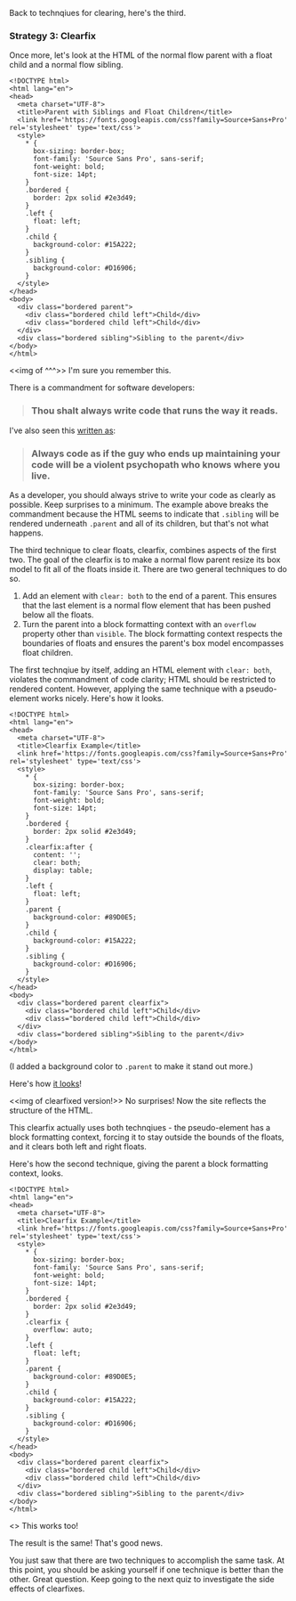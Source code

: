 Back to technqiues for clearing, here's the third.

### Strategy 3: Clearfix

Once more, let's look at the HTML of the normal flow parent with a float child and a normal flow sibling.

    <!DOCTYPE html>
    <html lang="en">
    <head>
      <meta charset="UTF-8">
      <title>Parent with Siblings and Float Children</title>
      <link href='https://fonts.googleapis.com/css?family=Source+Sans+Pro' rel='stylesheet' type='text/css'>
      <style>
        * {
          box-sizing: border-box;
          font-family: 'Source Sans Pro', sans-serif;
          font-weight: bold;
          font-size: 14pt;
        }
        .bordered {
          border: 2px solid #2e3d49;
        }
        .left {
          float: left;
        }
        .child {
          background-color: #15A222;
        }
        .sibling {
          background-color: #D16906;
        }
      </style>
    </head>
    <body>
      <div class="bordered parent">
        <div class="bordered child left">Child</div>
        <div class="bordered child left">Child</div>
      </div>
      <div class="bordered sibling">Sibling to the parent</div>
    </body>
    </html>

<<img of ^^^>>
I'm sure you remember this.

There is a commandment for software developers:

> ### Thou shalt always write code that runs the way it reads.

I've also seen this [written as](http://stackoverflow.com/questions/876089/who-wrote-this-programing-saying-always-code-as-if-the-guy-who-ends-up-maintai):

> ### Always code as if the guy who ends up maintaining your code will be a violent psychopath who knows where you live.

As a developer, you should always strive to write your code as clearly as possible. Keep surprises to a minimum. The example above breaks the commandment because the HTML seems to indicate that `.sibling` will be rendered underneath `.parent` and all of its children, but that's not what happens.

The third technique to clear floats, clearfix, combines aspects of the first two. The goal of the clearfix is to make a normal flow parent resize its box model to fit all of the floats inside it. There are two general techniques to do so.

1. Add an element with `clear: both` to the end of a parent. This ensures that the last element is a normal flow element that has been pushed below all the floats.
2. Turn the parent into a block formatting context with an `overflow` property other than `visible`. The block formatting context respects the boundaries of floats and ensures the parent's box model encompasses float children.

The first technqiue by itself, adding an HTML element with `clear: both`, violates the commandment of code clarity; HTML should be restricted to rendered content. However, applying the same technique with a pseudo-element works nicely. Here's how it looks.

    <!DOCTYPE html>
    <html lang="en">
    <head>
      <meta charset="UTF-8">
      <title>Clearfix Example</title>
      <link href='https://fonts.googleapis.com/css?family=Source+Sans+Pro' rel='stylesheet' type='text/css'>
      <style>
        * {
          box-sizing: border-box;
          font-family: 'Source Sans Pro', sans-serif;
          font-weight: bold;
          font-size: 14pt;
        }
        .bordered {
          border: 2px solid #2e3d49;
        }
        .clearfix:after {
          content: '';
          clear: both;
          display: table;
        }
        .left {
          float: left;
        }
        .parent {
          background-color: #89D0E5;
        }
        .child {
          background-color: #15A222;
        }
        .sibling {
          background-color: #D16906;
        }
      </style>
    </head>
    <body>
      <div class="bordered parent clearfix">
        <div class="bordered child left">Child</div>
        <div class="bordered child left">Child</div>
      </div>
      <div class="bordered sibling">Sibling to the parent</div>
    </body>
    </html>

(I added a background color to `.parent` to make it stand out more.)

Here's how [it looks](http://udacity.github.io/fend/fend-refresh/lesson6-part2/clearfix-example-pseudo.html)!

<<img of clearfixed version!>>
No surprises! Now the site reflects the structure of the HTML.

This clearfix actually uses both technqiues - the pseudo-element has a block formatting context, forcing it to stay outside the bounds of the floats, and it clears both left and right floats.

Here's how the second technique, giving the parent a block formatting context, looks.

    <!DOCTYPE html>
    <html lang="en">
    <head>
      <meta charset="UTF-8">
      <title>Clearfix Example</title>
      <link href='https://fonts.googleapis.com/css?family=Source+Sans+Pro' rel='stylesheet' type='text/css'>
      <style>
        * {
          box-sizing: border-box;
          font-family: 'Source Sans Pro', sans-serif;
          font-weight: bold;
          font-size: 14pt;
        }
        .bordered {
          border: 2px solid #2e3d49;
        }
        .clearfix {
          overflow: auto;
        }
        .left {
          float: left;
        }
        .parent {
          background-color: #89D0E5;
        }
        .child {
          background-color: #15A222;
        }
        .sibling {
          background-color: #D16906;
        }
      </style>
    </head>
    <body>
      <div class="bordered parent clearfix">
        <div class="bordered child left">Child</div>
        <div class="bordered child left">Child</div>
      </div>
      <div class="bordered sibling">Sibling to the parent</div>
    </body>
    </html>

<<img of overflow clearfix>>
This works too!

The result is the same! That's good news.

You just saw that there are two techniques to accomplish the same task. At this point, you should be asking yourself if one technique is better than the other. Great question. Keep going to the next quiz to investigate the side effects of clearfixes.